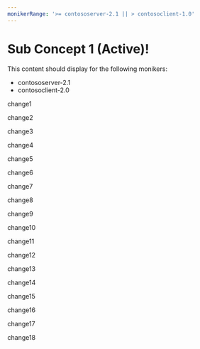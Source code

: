 ```yaml
---
monikerRange: '>= contososerver-2.1 || > contosoclient-1.0'
---
```


# Sub Concept 1 (Active)!

This content should display for the following monikers:

* contososerver-2.1
* contosoclient-2.0

change1

change2

change3

change4

change5

change6

change7

change8

change9

change10

change11

change12

change13

change14

change15

change16

change17

change18
